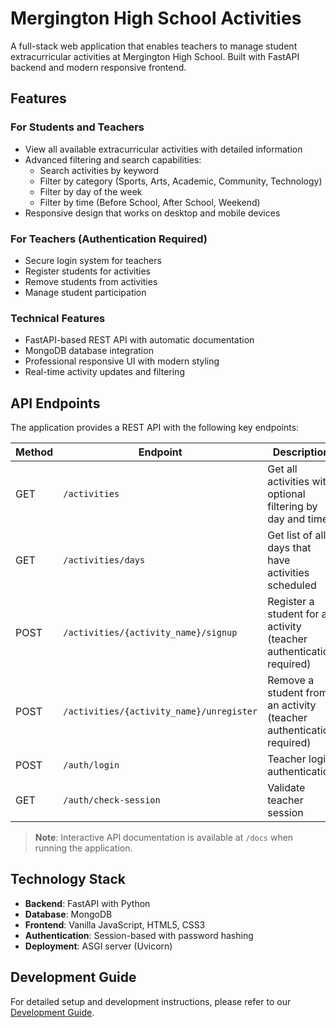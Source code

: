 # Mergington High School Activities

A full-stack web application that enables teachers to manage student extracurricular activities at Mergington High School. Built with FastAPI backend and modern responsive frontend.

## Features

### For Students and Teachers
- View all available extracurricular activities with detailed information
- Advanced filtering and search capabilities:
  - Search activities by keyword
  - Filter by category (Sports, Arts, Academic, Community, Technology)
  - Filter by day of the week
  - Filter by time (Before School, After School, Weekend)
- Responsive design that works on desktop and mobile devices

### For Teachers (Authentication Required)
- Secure login system for teachers
- Register students for activities
- Remove students from activities
- Manage student participation

### Technical Features
- FastAPI-based REST API with automatic documentation
- MongoDB database integration
- Professional responsive UI with modern styling
- Real-time activity updates and filtering

## API Endpoints

The application provides a REST API with the following key endpoints:

| Method | Endpoint | Description |
|--------|----------|-------------|
| GET | `/activities` | Get all activities with optional filtering by day and time |
| GET | `/activities/days` | Get list of all days that have activities scheduled |
| POST | `/activities/{activity_name}/signup` | Register a student for an activity (teacher authentication required) |
| POST | `/activities/{activity_name}/unregister` | Remove a student from an activity (teacher authentication required) |
| POST | `/auth/login` | Teacher login authentication |
| GET | `/auth/check-session` | Validate teacher session |

> **Note**: Interactive API documentation is available at `/docs` when running the application.

## Technology Stack

- **Backend**: FastAPI with Python
- **Database**: MongoDB
- **Frontend**: Vanilla JavaScript, HTML5, CSS3
- **Authentication**: Session-based with password hashing
- **Deployment**: ASGI server (Uvicorn)

## Development Guide

For detailed setup and development instructions, please refer to our [Development Guide](../docs/how-to-develop.md).
